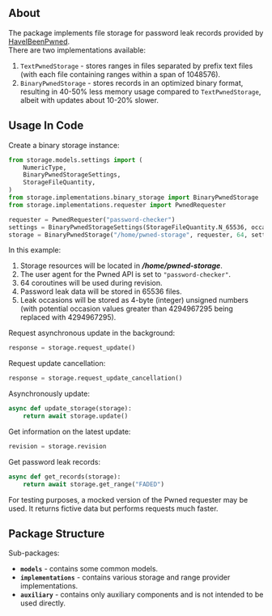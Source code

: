 ## About

The package implements file storage for password leak records provided by [HaveIBeenPwned](https://haveibeenpwned.com/).  
There are two implementations available:

1. `TextPwnedStorage` - stores ranges in files separated by prefix text files (with each file containing ranges within a span of 1048576).
2. `BinaryPwnedStorage` - stores records in an optimized binary format, resulting in 40-50% less memory usage compared to `TextPwnedStorage`, albeit with updates about 10-20% slower.


## Usage In Code

Create a binary storage instance:

```python
from storage.models.settings import (
    NumericType,
    BinaryPwnedStorageSettings,
    StorageFileQuantity,
)
from storage.implementations.binary_storage import BinaryPwnedStorage
from storage.implementations.requester import PwnedRequester

requester = PwnedRequester("password-checker")
settings = BinaryPwnedStorageSettings(StorageFileQuantity.N_65536, occasion_numeric_type=NumericType.INTEGER)
storage = BinaryPwnedStorage("/home/pwned-storage", requester, 64, settings=settings)
```

In this example:
1. Storage resources will be located in ***/home/pwned-storage***.
2. The user agent for the Pwned API is set to `"password-checker"`.
3. 64 coroutines will be used during revision.
4. Password leak data will be stored in 65536 files.
5. Leak occasions will be stored as 4-byte (integer) unsigned numbers (with potential occasion values greater than 4294967295 being replaced with 4294967295).

Request asynchronous update in the background:

```python
response = storage.request_update()
```

Request update cancellation:

```python
response = storage.request_update_cancellation()
```

Asynchronously update:

```python
async def update_storage(storage):
    return await storage.update()
```

Get information on the latest update:

```python
revision = storage.revision
```

Get password leak records:

```python
async def get_records(storage):
    return await storage.get_range("FADED")
```

For testing purposes, a mocked version of the Pwned requester may be used. It returns fictive data but performs requests much faster.


## Package Structure

Sub-packages:
- **`models`** - contains some common models.
- **`implementations`** - contains various storage and range provider implementations.
- **`auxiliary`** - contains only auxiliary components and is not intended to be used directly.
